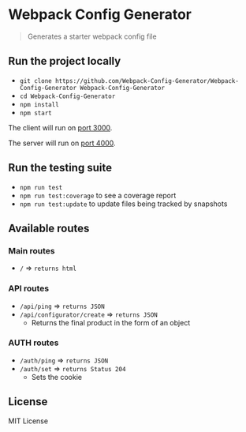 # Webpack Config Generator

> Generates a starter webpack config file

## Run the project locally

- `git clone https://github.com/Webpack-Config-Generator/Webpack-Config-Generator Webpack-Config-Generator`
- `cd Webpack-Config-Generator`
- `npm install`
- `npm start`

The client will run on [port 3000](http://localhost:3000/).

The server will run on [port 4000](http://localhost:4000/).

## Run the testing suite

- `npm run test`
- `npm run test:coverage` to see a coverage report
- `npm run test:update` to update files being tracked by snapshots

## Available routes

### Main routes

- `/` => `returns html`

### API routes

- `/api/ping` => `returns JSON`
- `/api/configurator/create` => `returns JSON`
  - Returns the final product in the form of an object

### AUTH routes

- `/auth/ping` => `returns JSON`
- `/auth/set` => `returns Status 204`
  - Sets the cookie

## License

MIT License
